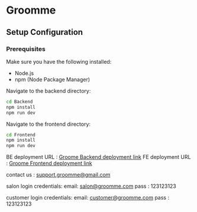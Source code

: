 # Groomme

## Setup Configuration

### Prerequisites

Make sure you have the following installed:

- Node.js
- npm (Node Package Manager)

Navigate to the backend directory:

```bash
cd Backend
npm install
npm run dev
```

Navigate to the frontend directory:

```bash
cd Frontend
npm install
npm run dev
```

BE deployment URL : [Groome Backend deployment link](https://groommebe.onrender.com/)
FE deployment URL : [Groome Frontend deployment link](https://groommebe.onrender.com/)

contact us : support.groomme@gmail.com

salon login credentials:
email: salon@groomme.com
pass : 123123123

customer login credentials:
email: customer@groomme.com
pass : 123123123
